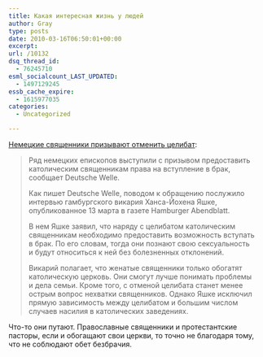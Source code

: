 ```yaml
---
title: Какая интересная жизнь у людей
author: Gray
type: posts
date: 2010-03-16T06:50:01+00:00
excerpt:
url: /10132
dsq_thread_id:
  - 76245710
esml_socialcount_LAST_UPDATED:
  - 1497129245
essb_cache_expire:
  - 1615977035
categories:
  - Uncategorized

---
```








<a href="http://korrespondent.net/world/1057125" target="_blank">Немецкие священники призывают отменить целибат</a>:

> Ряд немецких епископов выступили с&nbsp;призывом предоставить католическим священникам права на&nbsp;вступление в&nbsp;брак, сообщает Deutsche Welle.
> 
> Как пишет Deutsche Welle, поводом к&nbsp;обращению послужило интервью гамбургского викария <nobr>Ханса-Йохена</nobr> Яшке, опубликованное 13&nbsp;марта в&nbsp;газете Hamburger Abendblatt.
> 
> В&nbsp;нем Яшке заявил, что наряду с&nbsp;целибатом католическим священникам необходимо предоставить возможность вступать в&nbsp;брак. По&nbsp;его словам, тогда они познают свою сексуальность и&nbsp;будут относиться к&nbsp;ней без болезненных отклонений.
> 
> Викарий полагает, что женатые священники только обогатят католическую церковь. Они смогут лучше понимать проблемы и&nbsp;дела семьи. Кроме того, с&nbsp;отменой целибата станет менее острым вопрос нехватки священников. Однако Яшке исключил прямую зависимость между целибатом и&nbsp;большим числом случаев насилия в&nbsp;католических заведениях.

<nobr>Что-то</nobr> они путают. Православные священники и&nbsp;протестантские пасторы, если и&nbsp;обогащают свои церкви, то&nbsp;точно не&nbsp;благодаря тому, что не&nbsp;соблюдают обет безбрачия.